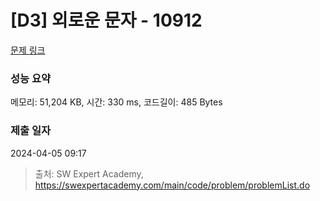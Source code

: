 # [D3] 외로운 문자 - 10912 

[문제 링크](https://swexpertacademy.com/main/code/problem/problemDetail.do?contestProbId=AXVJuEvqLAADFASe) 

### 성능 요약

메모리: 51,204 KB, 시간: 330 ms, 코드길이: 485 Bytes

### 제출 일자

2024-04-05 09:17



> 출처: SW Expert Academy, https://swexpertacademy.com/main/code/problem/problemList.do